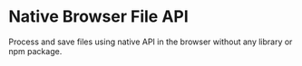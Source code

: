 # Native Browser File API
Process and save files using native API in the browser without any library or npm package.
